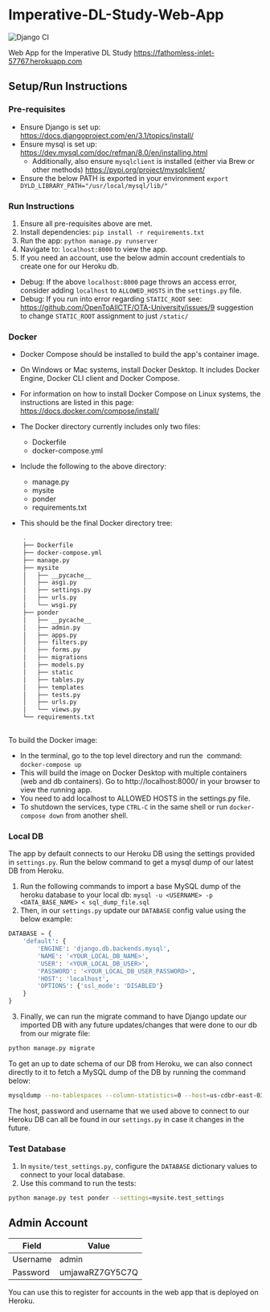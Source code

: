# Imperative-DL-Study-Web-App
![Django CI](https://github.com/ponder-lab/Imperative-DL-Study-Web-App/actions/workflows/django.yml/badge.svg)

Web App for the Imperative DL Study
https://fathomless-inlet-57767.herokuapp.com

## Setup/Run Instructions
### Pre-requisites
- Ensure Django is set up: https://docs.djangoproject.com/en/3.1/topics/install/
- Ensure mysql is set up: https://dev.mysql.com/doc/refman/8.0/en/installing.html
    - Additionally, also ensure `mysqlclient` is installed (either via Brew or other methods) https://pypi.org/project/mysqlclient/
- Ensure the below PATH is exported in your environment `export DYLD_LIBRARY_PATH="/usr/local/mysql/lib/"`

### Run Instructions
1) Ensure all pre-requisites above are met.
2) Install dependencies: `pip install -r requirements.txt`
3) Run the app: `python manage.py runserver`
4) Navigate to: `localhost:8000` to view the app.
5) If you need an account, use the below admin account credentials to create one for our Heroku db.

- Debug: If the above `localhost:8000` page throws an access error, consider adding `localhost` to `ALLOWED_HOSTS` in the `settings.py` file.
- Debug: If you run into error regarding `STATIC_ROOT` see: https://github.com/OpenToAllCTF/OTA-University/issues/9 suggestion to change `STATIC_ROOT` assignment to just `/static/`

### Docker
- Docker Compose should be installed to build the app's container image. 
- On Windows or Mac systems, install Docker Desktop. It includes Docker Engine, Docker CLI client and Docker Compose.
- For information on how to install Docker Compose on Linux systems, the instructions are listed in this page: https://docs.docker.com/compose/install/
- The Docker directory currently includes only two files:
  - Dockerfile
  - docker-compose.yml	

- Include the following to the above directory:
  - manage.py
  - mysite
  - ponder
  - requirements.txt

- This should be the final Docker directory tree: 
```bash
    .
    ├── Dockerfile
    ├── docker-compose.yml
    ├── manage.py
    ├── mysite
    │   ├── __pycache__
    │   ├── asgi.py
    │   ├── settings.py
    │   ├── urls.py
    │   └── wsgi.py
    ├── ponder
    │   ├── __pycache__
    │   ├── admin.py
    │   ├── apps.py
    │   ├── filters.py
    │   ├── forms.py
    │   ├── migrations
    │   ├── models.py
    │   ├── static
    │   ├── tables.py
    │   ├── templates
    │   ├── tests.py
    │   ├── urls.py
    │   └── views.py
    └── requirements.txt
    
```

To build the Docker image:

- In the terminal, go to the top level directory and run the  command: `docker-compose up`
- This will build the image on Docker Desktop with multiple containers (web and db containers). Go to http://localhost:8000/ in your browser to view the running app. 
- You need to add localhost to ALLOWED HOSTS in the settings.py file.
- To shutdown the services, type `CTRL-C` in the same shell or run `docker-compose down` from another shell.

### Local DB
The app by default connects to our Heroku DB using the settings provided in `settings.py`. Run the below command to get a mysql dump of our latest DB from Heroku.

1) Run the following commands to import a base MySQL dump of the heroku database to your local db: `mysql -u <USERNAME> -p <DATA_BASE_NAME> < sql_dump_file.sql`
2) Then, in our `settings.py` update our `DATABASE` config value using the below example:
```python
DATABASE = {
    'default': {
        'ENGINE': 'django.db.backends.mysql',
        'NAME': '<YOUR_LOCAL_DB_NAME>',
        'USER': '<YOUR_LOCAL_DB_USER>',
        'PASSWORD': '<YOUR_LOCAL_DB_USER_PASSWORD>',
        'HOST': 'localhost',
        'OPTIONS': {'ssl_mode': 'DISABLED'}
    }
}
```
3) Finally, we can run the migrate command to have Django update our imported DB with any future updates/changes that were done to our db from our migrate file: 
```bash
python manage.py migrate
```

To get an up to date schema of our DB from Heroku, we can also connect directly to it to fetch a MySQL dump of the DB by running the command below:
```bash
mysqldump --no-tablespaces --column-statistics=0 --host=us-cdbr-east-03.cleardb.com --user=be05ffb901b132 --password=3d94000c heroku_4ac11fb2946b4e7 > sql_dump_file.sql
```

The host, password and username that we used above to connect to our Heroku DB can all be found in our `settings.py` in case it changes in the future.

### Test Database
1) In `mysite/test_settings.py`, configure the `DATABASE` dictionary values to connect to your local database.
2) Use this command to run the tests:
```bash
python manage.py test ponder --settings=mysite.test_settings
```

## Admin Account

Field | Value
-- | --
Username | admin
Password | umjawaRZ7GY5C7Q

You can use this to register for accounts in the web app that is deployed on Heroku.
